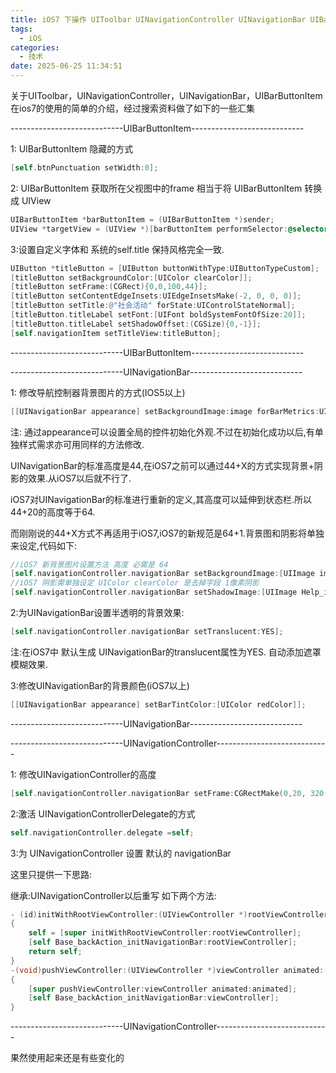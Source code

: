 ```yaml
---
title: iOS7 下操作 UIToolbar UINavigationController UINavigationBar UIBarButtonItem
tags:
  - iOS
categories:
  - 技术
date: 2025-06-25 11:34:51
---
```


关于UIToolbar，UINavigationController，UINavigationBar，UIBarButtonItem在ios7的使用的简单的介绍，经过搜索资料做了如下的一些汇集

----------------------------UIBarButtonItem----------------------------

1:  UIBarButtonItem 隐藏的方式

```objectivec
[self.btnPunctuation setWidth:0];
```

2:  UIBarButtonItem 获取所在父视图中的frame 相当于将 UIBarButtonItem 转换成 UIView

```objectivec
UIBarButtonItem *barButtonItem = (UIBarButtonItem *)sender;
UIView *targetView = (UIView *)[barButtonItem performSelector:@selector(view)];
```

3:设置自定义字体和 系统的self.title 保持风格完全一致.

```objectivec
UIButton *titleButton = [UIButton buttonWithType:UIButtonTypeCustom];
[titleButton setBackgroundColor:[UIColor clearColor]];
[titleButton setFrame:(CGRect){0,0,100,44}];
[titleButton setContentEdgeInsets:UIEdgeInsetsMake(-2, 0, 0, 0)];
[titleButton setTitle:@"社会活动" forState:UIControlStateNormal];
[titleButton.titleLabel setFont:[UIFont boldSystemFontOfSize:20]];
[titleButton.titleLabel setShadowOffset:(CGSize){0,-1}];
[self.navigationItem setTitleView:titleButton];
```

----------------------------UIBarButtonItem----------------------------

----------------------------UINavigationBar----------------------------

1:  修改导航控制器背景图片的方式(IOS5以上)

```objectivec
[[UINavigationBar appearance] setBackgroundImage:image forBarMetrics:UIBarMetricsDefault];
```

注: 通过appearance可以设置全局的控件初始化外观.不过在初始化成功以后,有单独样式需求亦可用同样的方法修改.

UINavigationBar的标准高度是44,在iOS7之前可以通过44+X的方式实现背景+阴影的效果.从iOS7以后就不行了.

iOS7对UINavigationBar的标准进行重新的定义,其高度可以延伸到状态栏.所以44+20的高度等于64.

而刚刚说的44+X方式不再适用于iOS7,iOS7的新规范是64+1.背景图和阴影将单独来设定,代码如下:

```objectivec
//iOS7 新背景图片设置方法 高度 必需是 64
[self.navigationController.navigationBar setBackgroundImage:[UIImage imageNamed:@"toolbar_background_iOS7Test"] forBarPosition:UIBarPositionTopAttached barMetrics:UIBarMetricsDefault];
//iOS7 阴影需单独设定 UIColor clearColor 是去掉字段 1像素阴影
[self.navigationController.navigationBar setShadowImage:[UIImage Help_imageWithColor:[UIColor clearColor]]];
```

2:为UINavigationBar设置半透明的背景效果:

```objectivec
[self.navigationController.navigationBar setTranslucent:YES];
```

注:在iOS7中 默认生成 UINavigationBar的translucent属性为YES. 自动添加遮罩模糊效果.

3:修改UINavigationBar的背景颜色(iOS7以上)

```objectivec
[[UINavigationBar appearance] setBarTintColor:[UIColor redColor]];
```

----------------------------UINavigationBar----------------------------

----------------------------UINavigationController----------------------------

1: 修改UINavigationController的高度

```objectivec
[self.navigationController.navigationBar setFrame:CGRectMake(0,20, 320, 60)];
```

2:激活 UINavigationControllerDelegate的方式

```objectivec
self.navigationController.delegate =self;
```

3:为  UINavigationController 设置 默认的  navigationBar

这里只提供一下思路:

继承:UINavigationController以后重写 如下两个方法:

```objectivec
- (id)initWithRootViewController:(UIViewController *)rootViewController
{
    self = [super initWithRootViewController:rootViewController];
    [self Base_backAction_initNavigationBar:rootViewController];
    return self;
}
-(void)pushViewController:(UIViewController *)viewController animated:(BOOL)animated
{
    [super pushViewController:viewController animated:animated];
    [self Base_backAction_initNavigationBar:viewController];
}
```

----------------------------UINavigationController----------------------------

果然使用起来还是有些变化的

